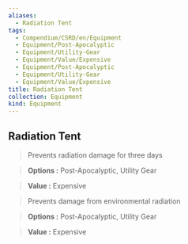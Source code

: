 ```yaml
---
aliases:
  - Radiation Tent
tags:
  - Compendium/CSRD/en/Equipment
  - Equipment/Post-Apocalyptic
  - Equipment/Utility-Gear
  - Equipment/Value/Expensive
  - Equipment/Post-Apocalyptic
  - Equipment/Utility-Gear
  - Equipment/Value/Expensive
title: Radiation Tent
collection: Equipment
kind: Equipment
---
```

## Radiation Tent    
    
>Prevents radiation damage for three days    
> **Options :** Post-Apocalyptic, Utility Gear    
> **Value :** Expensive    
    
>Prevents damage from environmental radiation    
> **Options :** Post-Apocalyptic, Utility Gear    
> **Value :** Expensive